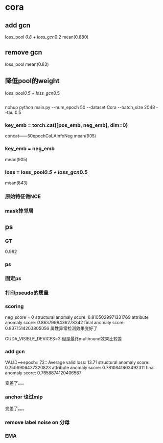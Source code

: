 # cora
## add gcn
loss_pool *0.8 + loss_gcn*0.2
mean(0.880)
## remove gcn
loss_pool
mean(0.83)
## 降低pool的weight
loss_pool*0.5 + loss_gcn*0.5

## 
nohup python main.py --num_epoch 50 --dataset Cora --batch_size 2048 --tau 0.5
### key_emb = torch.cat([pos_emb, neg_emb], dim=0)
concat——50epochCoLAInfoNeg 
mean(905)
### key_emb = neg_emb
mean(905)
### loss = loss_pool*0.5 + loss_gcn*0.5
mean(843)
### 原始特征做NCE

### mask掉邻居

## ps
### GT
0.982
### ps

### 固定ps
### 打印pseudo的质量


### scoring
neg_score = 0
structural anomaly score: 0.8105029971331769
attribute anomaly score: 0.8637998436278342
final anomaly score: 0.8371514203805056
属性异常检测效果变好了

CUDA_VISIBLE_DEVICES=3
但是最终multiround效果比较差

### add gcn
VALID==>epoch:: 72:: Average valid loss: 13.71
structural anomaly score: 0.7506906437320823
attribute anomaly score: 0.7810841803492311
final anomaly score: 0.7658874120406567

变差了。。。
### anchor 也过mlp
变差了。。。
### remove label noise on 分母 

### EMA